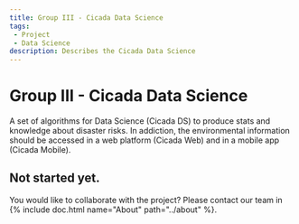 ```yaml
---
title: Group III - Cicada Data Science
tags: 
 - Project
 - Data Science
description: Describes the Cicada Data Science
---
```


# Group III - Cicada Data Science

A set of algorithms for Data Science (Cicada DS) to produce stats and knowledge about disaster risks.
In addiction, the environmental information should be accessed in a web platform (Cicada Web) and in a mobile app (Cicada Mobile).

## Not started yet.
You would like to collaborate with the project? Please contact our team in {% include doc.html name="About" path="../about" %}.
